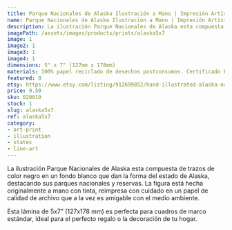 ```yaml
---
title: Parque Nacionales de Alaska Ilustración a Mano | Impresión Artística
name: Parque Nacionales de Alaska Ilustración a Mano | Impresión Artística
description: La ilustración Parque Nacionales de Alaska esta compuesta de trazos de color negro en un fondo blanco que dan la forma del estado de Alaska, destacando sus parques nacionales y reservas. La figura está hecha originalmente a mano con tinta, reimpresa con cuidado en un papel de calidad de archivo que a la vez es amigable con el medio ambiente.
imagePath: /assets/images/products/prints/alaska5x7
image: 1
image2: 1
image3: 1
image4: 1
dimensions: 5" x 7" (127mm x 178mm)
materials: 100% papel reciclado de desechos postconsumos. Certificado FSC.
featured: 0
etsy: https://www.etsy.com/listing/912699852/hand-illustrated-alaska-national-parks
price: 9.50
sku: 020019
stock: 1
slug: alaska5x7
ref: alaska5x7
category:
- art-print
- illustration
- states
- line-art
---
```

La ilustración Parque Nacionales de Alaska esta compuesta de trazos de color negro en un fondo blanco que dan la forma del estado de Alaska, destacando sus parques nacionales y reservas. La figura está hecha originalmente a mano con tinta, reimpresa con cuidado en un papel de calidad de archivo que a la vez es amigable con el medio ambiente.

Esta lámina de 5x7” (127x178 mm) es perfecta para cuadros de marco estándar, ideal para el perfecto regalo o la decoración de tu hogar.
